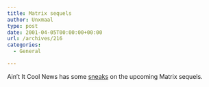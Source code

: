```yaml
---
title: Matrix sequels
author: Unxmaal
type: post
date: 2001-04-05T00:00:00+00:00
url: /archives/216
categories:
  - General

---
```

Ain&#8217;t It Cool News has some <A HREF="http://www.aintitcool.com/display.cgi?id=8556">sneaks</A> on the upcoming Matrix sequels.